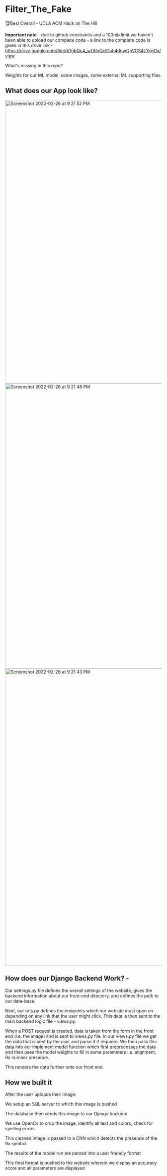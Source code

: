# Filter_The_Fake

🏆Best Overall - UCLA ACM Hack on The Hill

**Important note** - due to github constraints and a 100mb limit we haven't been  able to upload our complete code - a link to the complete code is given in this drive link - https://drive.google.com/file/d/1gbQc4_wORvQxS1ah4dnwQpVCS4LYcgOx/view

What's missing in this repo? 

Weights for our ML model, some images, some external ML supporting files. 


## What does our App look like? 

<img width="911" alt="Screenshot 2022-02-26 at 9 21 52 PM" src="https://user-images.githubusercontent.com/34513460/155869354-5e37e044-b4fb-418d-bf25-1720e677a93f.png">


<img width="917" alt="Screenshot 2022-02-26 at 9 21 48 PM" src="https://user-images.githubusercontent.com/34513460/155869355-e0c476b4-3243-4036-b9f5-5c557c1c8e5c.png">

<img width="955" alt="Screenshot 2022-02-26 at 9 21 43 PM" src="https://user-images.githubusercontent.com/34513460/155869357-c93b4ed0-af2b-4c40-8568-19df7fe81848.png">


## How does our Django Backend Work? - 

Our settings.py file defines the overall settings of the website, gives the backend information about our front-end directory, and defines the path to our data-base. 

Next, our urls.py defines the endpoints which our website must open on depending on any link that the user might click. This data is then sent to the main backend logic file - views.py. 

When a POST request is created, data is taken from the form in the front end (i.e. the image) and is sent to views.py file. In our views.py file we get the data that is sent by the user and parse it if required. We then pass this data into our implement model function which first preprocesses the data and then uses the model weights to fill in some parameters i.e. alignment, Rx number presence. 

This renders the data further onto our front end.

## How we built it

After the user uploads their image:

We setup an SQL server to which this image is pushed

The database then sends this image to our Django backend

We use OpenCv to crop the image, identify all text and colors, check for spelling errors

This cleaned image is passed to a CNN which detects the presence of the Rx symbol

The results of the model run are parsed into a user friendly format

This final format is pushed to the website wherein we display an accuracy score and all parameters are displayed


